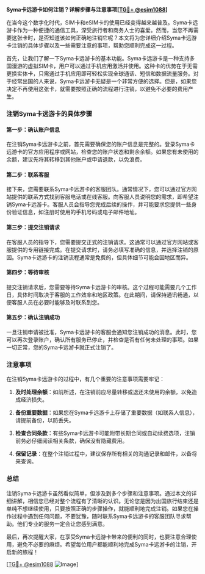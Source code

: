 **Syma卡远游卡如何注销？详解步骤与注意事项[[TG💪+ @esim1088](https://t.me/s/esim1088)]**

在当今这个数字化时代，SIM卡和eSIM卡的使用已经变得越来越普及。Syma卡远游卡作为一种便捷的通信工具，深受旅行者和商务人士的喜爱。然而，当您不再需要这张卡时，是否知道该如何正确地注销它呢？本文将为您详细介绍Syma卡远游卡注销的具体步骤以及一些需要注意的事项，帮助您顺利完成这一过程。

首先，让我们了解一下Syma卡远游卡的基本功能。Syma卡远游卡是一种支持多国漫游的虚拟SIM卡，用户可以通过手机应用激活并使用。这种卡的优势在于无需更换实体卡，只需通过手机应用即可轻松实现全球通话、短信和数据流量服务。对于经常出国的人来说，Syma卡远游卡无疑是一个非常方便的选择。但是，如果您决定不再使用这张卡，就需要按照正确的流程进行注销，以避免不必要的费用产生。

### 注销Syma卡远游卡的具体步骤

#### 第一步：确认账户信息
在注销Syma卡远游卡之前，首先需要确保您的账户信息是完整的。登录Syma卡远游卡的官方应用程序或网站，检查您的账户状态和剩余余额。如果您有未使用的余额，建议先将其转移到其他账户或申请退款，以免浪费。

#### 第二步：联系客服
接下来，您需要联系Syma卡远游卡的客服团队。通常情况下，您可以通过官方网站提供的联系方式找到客服电话或在线客服。向客服人员说明您的需求，即希望注销Syma卡远游卡。客服人员会指导您完成后续的操作，并可能要求您提供一些身份验证信息，如注册时使用的手机号码或电子邮件地址。

#### 第三步：提交注销请求
在客服人员的指导下，您需要提交正式的注销请求。这通常可以通过官方网站或客服提供的专用链接完成。在提交请求时，请务必填写准确的信息，并选择注销的原因。Syma卡远游卡的注销流程通常是免费的，但具体细节可能会因地区而异。

#### 第四步：等待审核
提交注销请求后，您需要等待Syma卡远游卡的审核。这个过程可能需要几个工作日，具体时间取决于客服的工作效率和地区政策。在此期间，请保持通讯畅通，以便客服人员在必要时能够及时联系到您。

#### 第五步：确认注销成功
一旦注销申请被批准，Syma卡远游卡的客服会通知您注销成功的消息。此时，您可以再次登录账户，确认所有服务已停止，并检查是否有任何未处理的事项。如果一切正常，您的Syma卡远游卡就正式注销了。

### 注意事项

在注销Syma卡远游卡的过程中，有几个重要的注意事项需要牢记：

1. **及时处理余额**：如前所述，在注销前应尽量转移或退还未使用的余额，以免造成经济损失。
   
2. **备份重要数据**：如果您在Syma卡远游卡上存储了重要数据（如联系人信息），请提前备份，以防丢失。

3. **检查合同条款**：有些Syma卡远游卡可能附带长期合同或自动续费选项，注销前务必仔细阅读相关条款，确保没有隐藏费用。

4. **保留记录**：在整个注销过程中，建议保存所有相关的沟通记录和邮件，以备将来查询。

### 总结

注销Syma卡远游卡虽然看似简单，但涉及到多个步骤和注意事项。通过本文的详细讲解，相信您已经对整个流程有了清晰的认识。无论您是因为出国旅行结束还是单纯不想继续使用，只要按照正确的步骤操作，就能顺利地完成注销。如果您在操作过程中遇到任何问题，不要犹豫，随时联系Syma卡远游卡的客服团队寻求帮助。他们专业的服务一定会让您感到满意。

最后，再次提醒大家，在享受Syma卡远游卡带来的便利的同时，也要注意合理使用，避免不必要的麻烦。希望每位用户都能顺利地完成Syma卡远游卡的注销，开启新的旅程！

[[TG💪+ @esim1088](https://t.me/s/esim1088) ![Image](https://i.postimg.cc/4NQfJmqS/Snipaste-2025-05-13-00-14-12.png)]